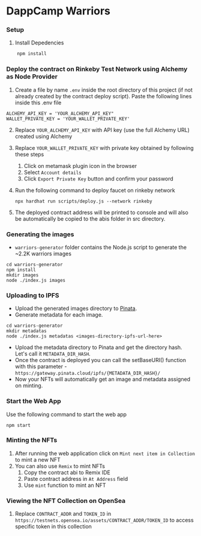 # DappCamp Warriors

### Setup

1. Install Depedencies

```bash
    npm install
  ```

### Deploy the contract on Rinkeby Test Network using Alchemy as Node Provider

1. Create a file by name `.env` inside the root directory of this project (if not already created by the contract deploy script). Paste the following lines inside this .env file

```
ALCHEMY_API_KEY = 'YOUR_ALCHEMY_API_KEY"
WALLET_PRIVATE_KEY = 'YOUR_WALLET_PRIVATE_KEY'
```

2. Replace `YOUR_ALCHEMY_API_KEY` with API key (use the full Alchemy URL) created using Alchemy

3. Replace `YOUR_WALLET_PRIVATE_KEY` with private key obtained by following these steps
    
    1. Click on metamask plugin icon in the browser
    2. Select `Account details`
    3. Click `Export Private Key` button and confirm your password

4. Run the following command to deploy faucet on rinkeby network

    `npx hardhat run scripts/deploy.js --network rinkeby`

5. The deployed contract address will be printed to console and will also be automatically be copied to the abis folder in src directory.


### Generating the images

- `warriors-generator` folder contains the Node.js script to generate the ~2.2K warriors images

```
cd warriors-generator
npm install
mkdir images
node ./index.js images
```

### Uploading to IPFS

-   Upload the generated images directory to [Pinata](https://www.pinata.cloud/).
-   Generate metadata for each image.
```
cd warriors-generator
mkdir metadatas
node ./index.js metadatas <images-directory-ipfs-url-here>
```
-   Upload the metadata directory to Pinata and get the directory hash. Let's call it `METADATA_DIR_HASH`.
-   Once the contract is deployed you can call the setBaseURI() function with this parameter - `https://gateway.pinata.cloud/ipfs/{METADATA_DIR_HASH}/`
-   Now your NFTs will automatically get an image and metadata assigned on minting.

### Start the Web App

Use the following command to start the web app
```
npm start
```

### Minting the NFTs

1. After running the web application click on `Mint next item in Collection` to mint a new NFT
2. You can also use `Remix` to mint NFTs
    1. Copy the contract abi to Remix IDE
    2. Paste contract address in `At Address` field
    3. Use `mint` function to mint an NFT

### Viewing the NFT Collection on OpenSea

1. Replace `CONTRACT_ADDR` and `TOKEN_ID` in `https://testnets.opensea.io/assets/CONTRACT_ADDR/TOKEN_ID` to access specific token in this collection
